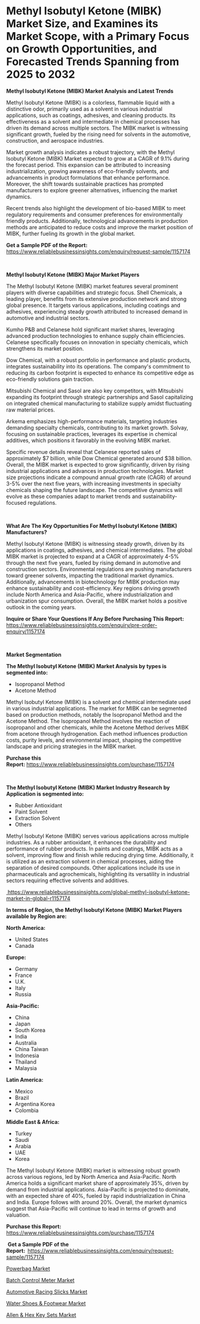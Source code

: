 <p><h1>Methyl Isobutyl Ketone (MIBK) Market Size, and Examines its Market Scope, with a Primary Focus on Growth Opportunities, and Forecasted Trends Spanning from 2025 to 2032</h1></p><p><strong>Methyl Isobutyl Ketone (MIBK) Market Analysis and Latest Trends</strong></p>
<p><p>Methyl Isobutyl Ketone (MIBK) is a colorless, flammable liquid with a distinctive odor, primarily used as a solvent in various industrial applications, such as coatings, adhesives, and cleaning products. Its effectiveness as a solvent and intermediate in chemical processes has driven its demand across multiple sectors. The MIBK market is witnessing significant growth, fueled by the rising need for solvents in the automotive, construction, and aerospace industries.</p><p>Market growth analysis indicates a robust trajectory, with the Methyl Isobutyl Ketone (MIBK) Market expected to grow at a CAGR of 9.1% during the forecast period. This expansion can be attributed to increasing industrialization, growing awareness of eco-friendly solvents, and advancements in product formulations that enhance performance. Moreover, the shift towards sustainable practices has prompted manufacturers to explore greener alternatives, influencing the market dynamics.</p><p>Recent trends also highlight the development of bio-based MIBK to meet regulatory requirements and consumer preferences for environmentally friendly products. Additionally, technological advancements in production methods are anticipated to reduce costs and improve the market position of MIBK, further fueling its growth in the global market.</p></p>
<p><strong>Get a Sample PDF of the Report:&nbsp;</strong> <a href="https://www.reliablebusinessinsights.com/enquiry/request-sample/1157174?utm_campaign=96&utm_medium=2&utm_source=Github&utm_content=ia&utm_term=21032025&utm_id=methyl-isobutyl-ketone-mibk">https://www.reliablebusinessinsights.com/enquiry/request-sample/1157174</a></p>
<p>&nbsp;</p>
<p><strong>Methyl Isobutyl Ketone (MIBK) Major Market Players</strong></p>
<p><p>The Methyl Isobutyl Ketone (MIBK) market features several prominent players with diverse capabilities and strategic focus. Shell Chemicals, a leading player, benefits from its extensive production network and strong global presence. It targets various applications, including coatings and adhesives, experiencing steady growth attributed to increased demand in automotive and industrial sectors.</p><p>Kumho P&B and Celanese hold significant market shares, leveraging advanced production technologies to enhance supply chain efficiencies. Celanese specifically focuses on innovation in specialty chemicals, which strengthens its market position.</p><p>Dow Chemical, with a robust portfolio in performance and plastic products, integrates sustainability into its operations. The company's commitment to reducing its carbon footprint is expected to enhance its competitive edge as eco-friendly solutions gain traction.</p><p>Mitsubishi Chemical and Sasol are also key competitors, with Mitsubishi expanding its footprint through strategic partnerships and Sasol capitalizing on integrated chemical manufacturing to stabilize supply amidst fluctuating raw material prices. </p><p>Arkema emphasizes high-performance materials, targeting industries demanding specialty chemicals, contributing to its market growth. Solvay, focusing on sustainable practices, leverages its expertise in chemical additives, which positions it favorably in the evolving MIBK market.</p><p>Specific revenue details reveal that Celanese reported sales of approximately $7 billion, while Dow Chemical generated around $38 billion. Overall, the MIBK market is expected to grow significantly, driven by rising industrial applications and advances in production technologies. Market size projections indicate a compound annual growth rate (CAGR) of around 3-5% over the next five years, with increasing investments in specialty chemicals shaping the future landscape. The competitive dynamics will evolve as these companies adapt to market trends and sustainability-focused regulations.</p></p>
<p>&nbsp;</p>
<p><strong>What Are The Key Opportunities For Methyl Isobutyl Ketone (MIBK) Manufacturers?</strong></p>
<p><p>Methyl Isobutyl Ketone (MIBK) is witnessing steady growth, driven by its applications in coatings, adhesives, and chemical intermediates. The global MIBK market is projected to expand at a CAGR of approximately 4-5% through the next five years, fueled by rising demand in automotive and construction sectors. Environmental regulations are pushing manufacturers toward greener solvents, impacting the traditional market dynamics. Additionally, advancements in biotechnology for MIBK production may enhance sustainability and cost-efficiency. Key regions driving growth include North America and Asia-Pacific, where industrialization and urbanization spur consumption. Overall, the MIBK market holds a positive outlook in the coming years.</p></p>
<p><strong>Inquire or Share Your Questions If Any Before Purchasing This Report:</strong> <a href="https://www.reliablebusinessinsights.com/enquiry/pre-order-enquiry/1157174?utm_campaign=96&utm_medium=2&utm_source=Github&utm_content=ia&utm_term=21032025&utm_id=methyl-isobutyl-ketone-mibk">https://www.reliablebusinessinsights.com/enquiry/pre-order-enquiry/1157174</a></p>
<p>&nbsp;</p>
<p><strong>Market Segmentation</strong></p>
<p><strong>The Methyl Isobutyl Ketone (MIBK) Market Analysis by types is segmented into:</strong></p>
<p><ul><li>Isopropanol Method</li><li>Acetone Method</li></ul></p>
<p><p>Methyl Isobutyl Ketone (MIBK) is a solvent and chemical intermediate used in various industrial applications. The market for MIBK can be segmented based on production methods, notably the Isopropanol Method and the Acetone Method. The Isopropanol Method involves the reaction of isopropanol and other chemicals, while the Acetone Method derives MIBK from acetone through hydrogenation. Each method influences production costs, purity levels, and environmental impact, shaping the competitive landscape and pricing strategies in the MIBK market.</p></p>
<p><strong>Purchase this Report:&nbsp;</strong><a href="https://www.reliablebusinessinsights.com/purchase/1157174?utm_campaign=96&utm_medium=2&utm_source=Github&utm_content=ia&utm_term=21032025&utm_id=methyl-isobutyl-ketone-mibk">https://www.reliablebusinessinsights.com/purchase/1157174</a></p>
<p>&nbsp;</p>
<p><strong>The Methyl Isobutyl Ketone (MIBK) Market Industry Research by Application is segmented into:</strong></p>
<p><ul><li>Rubber Antioxidant</li><li>Paint Solvent</li><li>Extraction Solvent</li><li>Others</li></ul></p>
<p><p>Methyl Isobutyl Ketone (MIBK) serves various applications across multiple industries. As a rubber antioxidant, it enhances the durability and performance of rubber products. In paints and coatings, MIBK acts as a solvent, improving flow and finish while reducing drying time. Additionally, it is utilized as an extraction solvent in chemical processes, aiding the separation of desired compounds. Other applications include its use in pharmaceuticals and agrochemicals, highlighting its versatility in industrial sectors requiring effective solvents and additives.</p></p>
<p><a href="https://www.reliablebusinessinsights.com/global-methyl-isobutyl-ketone-market-in-global-r1157174?utm_campaign=96&utm_medium=2&utm_source=Github&utm_content=ia&utm_term=21032025&utm_id=methyl-isobutyl-ketone-mibk">&nbsp;https://www.reliablebusinessinsights.com/global-methyl-isobutyl-ketone-market-in-global-r1157174</a></p>
<p><strong>In terms of Region, the Methyl Isobutyl Ketone (MIBK) Market Players available by Region are:</strong></p>
<p>
    <p> <strong> North America: </strong>
        <ul>
            <li>United States</li>
            <li>Canada</li>
        </ul>
        </p> 
    <p> <strong> Europe: </strong>
        <ul>
            <li>Germany</li>
            <li>France</li>
            <li>U.K.</li>
            <li>Italy</li>
            <li>Russia</li>
        </ul>
        </p> 
    <p> <strong> Asia-Pacific: </strong>
        <ul>
            <li>China</li>
            <li>Japan</li>
            <li>South Korea</li>
            <li>India</li>
            <li>Australia</li>
            <li>China Taiwan</li>
            <li>Indonesia</li>
            <li>Thailand</li>
            <li>Malaysia</li>
        </ul>
        </p> 
    <p> <strong> Latin America: </strong>
        <ul>
            <li>Mexico</li>
            <li>Brazil</li>
            <li>Argentina Korea</li>
            <li>Colombia</li>
        </ul>
        </p> 
    <p> <strong> Middle East & Africa: </strong>
        <ul>
            <li>Turkey</li>
            <li>Saudi</li>
            <li>Arabia</li>
            <li>UAE</li>
            <li>Korea</li>
        </ul>
    </p>
    </p>
<p><p>The Methyl Isobutyl Ketone (MIBK) market is witnessing robust growth across various regions, led by North America and Asia-Pacific. North America holds a significant market share of approximately 35%, driven by demand from industrial applications. Asia-Pacific is projected to dominate, with an expected share of 40%, fueled by rapid industrialization in China and India. Europe follows with around 20%. Overall, the market dynamics suggest that Asia-Pacific will continue to lead in terms of growth and valuation.</p></p>
<p><strong>Purchase this Report: </strong><a href="https://www.reliablebusinessinsights.com/purchase/1157174?utm_campaign=96&utm_medium=2&utm_source=Github&utm_content=ia&utm_term=21032025&utm_id=methyl-isobutyl-ketone-mibk">https://www.reliablebusinessinsights.com/purchase/1157174</a></p>
<p>&nbsp;<strong>Get a Sample PDF of the Report:&nbsp;&nbsp;</strong><a href="https://www.reliablebusinessinsights.com/enquiry/request-sample/1157174?utm_campaign=96&utm_medium=2&utm_source=Github&utm_content=ia&utm_term=21032025&utm_id=methyl-isobutyl-ketone-mibk">https://www.reliablebusinessinsights.com/enquiry/request-sample/1157174</a></p>
<p><strong></strong></p>
<p><p><a href="https://github.com/kabotcaddoub/Market-Research-Report-List-1/blob/main/powerbag-market.md?utm_campaign=96&utm_medium=2&utm_source=Github&utm_content=ia&utm_term=21032025&utm_id=methyl-isobutyl-ketone-mibk">Powerbag Market</a></p><p><a href="https://github.com/forttgoddym7/Market-Research-Report-List-1/blob/main/batch-control-meter-market.md?utm_campaign=96&utm_medium=2&utm_source=Github&utm_content=ia&utm_term=21032025&utm_id=methyl-isobutyl-ketone-mibk">Batch Control Meter Market</a></p><p><a href="https://github.com/duskodazzi34/Market-Research-Report-List-1/blob/main/automotive-racing-slicks-market.md?utm_campaign=96&utm_medium=2&utm_source=Github&utm_content=ia&utm_term=21032025&utm_id=methyl-isobutyl-ketone-mibk">Automotive Racing Slicks Market</a></p><p><a href="https://github.com/daddskokenk4/Market-Research-Report-List-1/blob/main/water-shoes-footwear-market.md?utm_campaign=96&utm_medium=2&utm_source=Github&utm_content=ia&utm_term=21032025&utm_id=methyl-isobutyl-ketone-mibk">Water Shoes & Footwear Market</a></p><p><a href="https://github.com/drevertevell/Market-Research-Report-List-1/blob/main/allen-hex-key-sets-market.md?utm_campaign=96&utm_medium=2&utm_source=Github&utm_content=ia&utm_term=21032025&utm_id=methyl-isobutyl-ketone-mibk">Allen & Hex Key Sets Market</a></p></p>